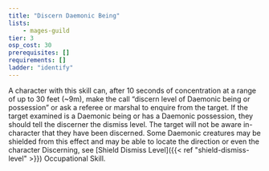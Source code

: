 ```yaml
---
title: "Discern Daemonic Being"
lists:
    - mages-guild
tier: 3
osp_cost: 30
prerequisites: []
requirements: []
ladder: "identify"
---
```

A character with this skill can, after 10 seconds of concentration at a range of up to 30 feet (~9m), make the call “discern level of Daemonic being or possession” or ask a referee or marshal to enquire from the target. If the target examined is a Daemonic being or has a Daemonic possession, they should tell the discerner the dismiss level. The target will not be aware in- character that they have been discerned. Some Daemonic creatures may be shielded from this effect and may be able to locate the direction or even the character Discerning, see [Shield Dismiss Level]({{< ref "shield-dismiss-level" >}}) Occupational Skill.